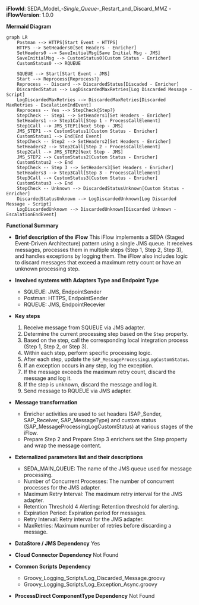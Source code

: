 **iFlowId**: SEDA_Model_-_Single_Queue_-_Restart_and_Discard_MMZ - **iFlowVersion**: 1.0.0

**Mermaid Diagram**
```mermaid
graph LR
    Postman --> HTTPS[Start Event - HTTPS]
    HTTPS --> SetHeaders0[Set Headers - Enricher]
    SetHeaders0 --> SaveInitialMsg[Save Initial Msg - JMS]
    SaveInitialMsg --> CustomStatus0[Custom Status - Enricher]
    CustomStatus0 --> RQUEUE

    SQUEUE --> Start[Start Event - JMS]
    Start --> Reprocess{Reprocess?}
    Reprocess -- Discard --> DiscardedStatus[Discaded - Enricher]
    DiscardedStatus --> LogDiscardedMaxRetries[Log Discarded Message - Script]
    LogDiscardedMaxRetries --> DiscardedMaxRetries[Discarded MaxRetries - EscalationEndEvent]
    Reprocess -- Yes --> StepCheck{Step?}
    StepCheck -- Step1 --> SetHeaders1[Set Headers - Enricher]
    SetHeaders1 --> Step1Call[Step 1 - ProcessCallElement]
    Step1Call --> JMS_STEP1[Next Step - JMS]
    JMS_STEP1 --> CustomStatus1[Custom Status - Enricher]
    CustomStatus1 --> End[End Event]
    StepCheck -- Step2 --> SetHeaders2[Set Headers - Enricher]
    SetHeaders2 --> Step2Call[Step 2 - ProcessCallElement]
    Step2Call --> JMS_STEP2[Next Step - JMS]
    JMS_STEP2 --> CustomStatus2[Custom Status - Enricher]
    CustomStatus2 --> End
    StepCheck -- Step 3 --> SetHeaders3[Set Headers - Enricher]
    SetHeaders3 --> Step3Call[Step 3 - ProcessCallElement]
    Step3Call --> CustomStatus3[Custom Status - Enricher]
    CustomStatus3 --> End
    StepCheck -- Unknown --> DiscardedStatusUnknown[Custom Status - Enricher]
    DiscardedStatusUnknown --> LogDiscardedUnknown[Log Discarded Message - Script]
    LogDiscardedUnknown --> DiscardedUnknown[Discarded Unknown - EscalationEndEvent]
```

**Functional Summary**
- **Brief description of the iFlow**
This iFlow implements a SEDA (Staged Event-Driven Architecture) pattern using a single JMS queue. It receives messages, processes them in multiple steps (Step 1, Step 2, Step 3), and handles exceptions by logging them. The iFlow also includes logic to discard messages that exceed a maximum retry count or have an unknown processing step.

- **Involved systems with Adapters Type and Endpoint Type**
    - SQUEUE: JMS, EndpointSender
    - Postman: HTTPS, EndpointSender
    - RQUEUE: JMS, EndpointRecevier

- **Key steps**
    1.  Receive message from SQUEUE via JMS adapter.
    2.  Determine the current processing step based on the `Step` property.
    3.  Based on the step, call the corresponding local integration process (Step 1, Step 2, or Step 3).
    4.  Within each step, perform specific processing logic.
    5.  After each step, update the `SAP_MessageProcessingLogCustomStatus`.
    6.  If an exception occurs in any step, log the exception.
    7.  If the message exceeds the maximum retry count, discard the message and log it.
    8.  If the step is unknown, discard the message and log it.
    9.  Send message to RQUEUE via JMS adapter.

- **Message transformation**
    - Enricher activities are used to set headers (SAP_Sender, SAP_Receiver, SAP_MessageType) and custom status (SAP_MessageProcessingLogCustomStatus) at various stages of the iFlow.
    - Prepare Step 2 and Prepare Step 3 enrichers set the Step property and wrap the message content.

- **Externalized parameters list and their descriptions**
    - SEDA_MAIN_QUEUE: The name of the JMS queue used for message processing.
    - Number of Concurrent Processes: The number of concurrent processes for the JMS adapter.
    - Maximum Retry Interval: The maximum retry interval for the JMS adapter.
    - Retention Threshold 4 Alerting: Retention threshold for alerting.
    - Expiration Period: Expiration period for messages.
    - Retry Interval: Retry interval for the JMS adapter.
    - MaxRetries: Maximum number of retries before discarding a message.

- **DataStore / JMS Dependency**
Yes

- **Cloud Connector Dependency**
Not Found

- **Common Scripts Dependency**
    - Groovy_Logging_Scripts/Log_Discarded_Message.groovy
    - Groovy_Logging_Scripts/Log_Exception_Async.groovy

- **ProcessDirect ComponentType Dependency**
Not Found